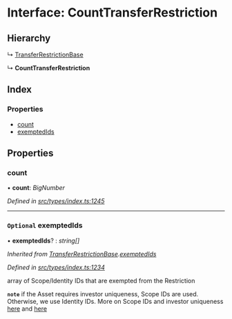 # Interface: CountTransferRestriction

## Hierarchy

  ↳ [TransferRestrictionBase](../classes/transferrestrictionbase.md)

  ↳ **CountTransferRestriction**

## Index

### Properties

* [count](counttransferrestriction.md#count)
* [exemptedIds](counttransferrestriction.md#optional-exemptedids)

## Properties

###  count

• **count**: *BigNumber*

*Defined in [src/types/index.ts:1245](https://github.com/PolymathNetwork/polymesh-sdk/blob/31a16a34/src/types/index.ts#L1245)*

___

### `Optional` exemptedIds

• **exemptedIds**? : *string[]*

*Inherited from [TransferRestrictionBase](../classes/transferrestrictionbase.md).[exemptedIds](../classes/transferrestrictionbase.md#optional-exemptedids)*

*Defined in [src/types/index.ts:1234](https://github.com/PolymathNetwork/polymesh-sdk/blob/31a16a34/src/types/index.ts#L1234)*

array of Scope/Identity IDs that are exempted from the Restriction

**`note`** if the Asset requires investor uniqueness, Scope IDs are used. Otherwise, we use Identity IDs. More on Scope IDs and investor uniqueness
  [here](https://developers.polymesh.network/introduction/identity#polymesh-unique-identity-system-puis) and
  [here](https://developers.polymesh.network/polymesh-docs/primitives/confidential-identity)
